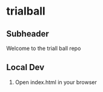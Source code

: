 # trialball

## Subheader

Welcome to the triall ball repo

## Local Dev

1. Open index.html in your browser